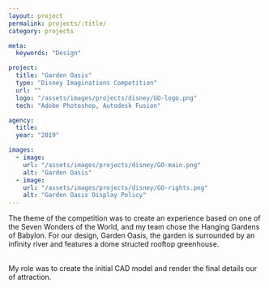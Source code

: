 ```yaml
---
layout: project
permalink: projects/:title/
category: projects

meta:
  keywords: "Design"

project:
  title: "Garden Oasis"
  type: "Disney Imaginations Competition"
  url: ""
  logo: "/assets/images/projects/disney/GO-logo.png"
  tech: "Adobe Photoshop, Autodesk Fusion"

agency:
  title: 
  year: "2019"

images:
  - image:
    url: "/assets/images/projects/disney/GO-main.png"
    alt: "Garden Oasis"
  - image:
    url: "/assets/images/projects/disney/GO-rights.png"
    alt: "Garden Oasis Display Policy"
---
```

<p>
The theme of the competition was to create an experience based on one of the Seven Wonders of the
World, and my team chose the Hanging Gardens of Babylon. For our design, Garden Oasis, the garden is surrounded by an infinity river and features a dome structed rooftop greenhouse. <br><br>

My role was to create the initial CAD model and render the final details our of attraction.
</p>